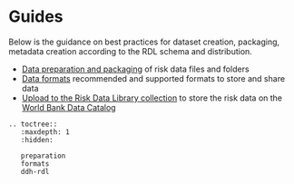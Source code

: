 # Guides

Below is the guidance on best practices for dataset creation, packaging, metadata creation according to the RDL schema and distribution.

- [Data preparation and packaging](preparation.md) of risk data files and folders
- [Data formats](formats.md) recommended and supported formats to store and share data
- [Upload to the Risk Data Library collection](ddh-rdl.md) to store the risk data on the [World Bank Data Catalog](https://datacatalog.worldbank.org/int/search/collections/rdl)



```{eval-rst}
.. toctree::
   :maxdepth: 1
   :hidden:

   preparation
   formats
   ddh-rdl
```
